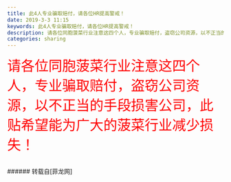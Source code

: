 ```yaml
---
title: 此4人专业骗取赔付，请各位HR提高警戒！
date: 2019-3-3 11:15
keywords: 此4人专业骗取赔付，请各位HR提高警戒！
description: 请各位同胞菠菜行业注意这四个人，专业骗取赔付，盗窃公司资源，以不正当的手段损害公司，此贴希望能为广大的菠菜行业减少损失！
categories: sharing
---
```

<td class="t_f" id="postmessage_3147078">

<font size="6"><font color="#ff0000">请各位同胞菠菜行业注意这四个人，专业骗取赔付，盗窃公司资源，以不正当的手段损害公司，此贴希望能为广大的菠菜行业减少损失！</font></font><br/>
<br/>
</td>
###### 转载自[菲龙网]
